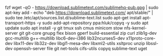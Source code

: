 
fzf
wget -qO - https://download.sublimetext.com/sublimehq-pub.gpg | sudo apt-key add -
echo "deb https://download.sublimetext.com/ apt/stable/" | sudo tee /etc/apt/sources.list.d/sublime-text.list
sudo apt-get install apt-transport-https -y
sudo add-apt-repository ppa:hluk/copyq -y
sudo apt update
sudo apt install -y git tmux ssh cmus minicom stow  nfs-kernel-server git git-core gnupg flex bison gperf build-essential zip curl zlib1g-dev gcc-multilib g++-multilib libc6-dev-i386 lib32ncurses5-dev x11proto-core-dev libx11-dev lib32z-dev libgl1-mesa-dev libxml2-utils xsltproc unzip libssl-dev openssh-server file git net-tools cifs-utils copyq sublime-text uget


